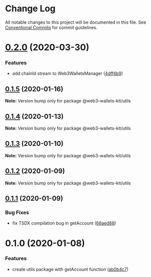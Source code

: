# Change Log

All notable changes to this project will be documented in this file.
See [Conventional Commits](https://conventionalcommits.org) for commit guidelines.

# [0.2.0](https://github.com/akropolisio/web3-wallets-kit/compare/@web3-wallets-kit/utils@0.1.5...@web3-wallets-kit/utils@0.2.0) (2020-03-30)


### Features

* add chainId stream to Web3WalletsManager ([4dff4b9](https://github.com/akropolisio/web3-wallets-kit/commit/4dff4b952bd185bc48f38c43b264278d06d7264c))





## [0.1.5](https://github.com/akropolisio/web3-wallets-kit/compare/@web3-wallets-kit/utils@0.1.4...@web3-wallets-kit/utils@0.1.5) (2020-01-16)

**Note:** Version bump only for package @web3-wallets-kit/utils





## [0.1.4](https://github.com/akropolisio/web3-wallets-kit/compare/@web3-wallets-kit/utils@0.1.3...@web3-wallets-kit/utils@0.1.4) (2020-01-13)

**Note:** Version bump only for package @web3-wallets-kit/utils





## [0.1.3](https://github.com/akropolisio/web3-wallets-kit/compare/@web3-wallets-kit/utils@0.1.2...@web3-wallets-kit/utils@0.1.3) (2020-01-10)

**Note:** Version bump only for package @web3-wallets-kit/utils





## [0.1.2](https://github.com/akropolisio/web3-wallets-kit/compare/@web3-wallets-kit/utils@0.1.1...@web3-wallets-kit/utils@0.1.2) (2020-01-09)

**Note:** Version bump only for package @web3-wallets-kit/utils





## [0.1.1](https://github.com/akropolisio/web3-wallets-kit/compare/@web3-wallets-kit/utils@0.1.0...@web3-wallets-kit/utils@0.1.1) (2020-01-09)


### Bug Fixes

* fix TSDX compilation bug in getAccount ([68aed88](https://github.com/akropolisio/web3-wallets-kit/commit/68aed880c428ad7b1a84ba3321caeff7c2977f05))





# 0.1.0 (2020-01-08)


### Features

* create utils package with getAccount function ([ab0b4c7](https://github.com/akropolisio/web3-wallets-kit/commit/ab0b4c7f3aec72274462bb9ce9717e32494d15a0))

